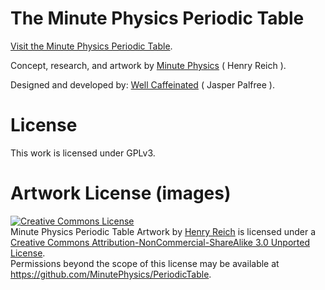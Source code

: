 # The Minute Physics Periodic Table

[Visit the Minute Physics Periodic Table](http://labs.minutelabs.io/PeriodicTable/).

Concept, research, and artwork by [Minute Physics](http://minutephysics.com) ( Henry Reich ).

Designed and developed by: [Well Caffeinated](http://wellcaffeinated.net) ( Jasper Palfree ).

# License

This work is licensed under GPLv3.

# Artwork License (images)

<a rel="license" href="http://creativecommons.org/licenses/by-nc-sa/3.0/deed.en_US"><img alt="Creative Commons License" style="border-width:0" src="http://i.creativecommons.org/l/by-nc-sa/3.0/88x31.png" /></a><br /><span xmlns:dct="http://purl.org/dc/terms/" href="http://purl.org/dc/dcmitype/StillImage" property="dct:title" rel="dct:type">Minute Physics Periodic Table Artwork</span> by <a xmlns:cc="http://creativecommons.org/ns#" href="http://table.minutephysics.com" property="cc:attributionName" rel="cc:attributionURL">Henry Reich</a> is licensed under a <a rel="license" href="http://creativecommons.org/licenses/by-nc-sa/3.0/deed.en_US">Creative Commons Attribution-NonCommercial-ShareAlike 3.0 Unported License</a>.<br />Permissions beyond the scope of this license may be available at <a xmlns:cc="http://creativecommons.org/ns#" href="https://github.com/MinutePhysics/PeriodicTable" rel="cc:morePermissions">https://github.com/MinutePhysics/PeriodicTable</a>.
